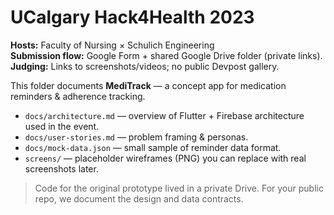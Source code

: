 # UCalgary Hack4Health 2023

**Hosts:** Faculty of Nursing × Schulich Engineering  
**Submission flow:** Google Form + shared Google Drive folder (private links).  
**Judging:** Links to screenshots/videos; no public Devpost gallery.

This folder documents **MediTrack** — a concept app for medication reminders & adherence tracking.

- `docs/architecture.md` — overview of Flutter + Firebase architecture used in the event.
- `docs/user-stories.md` — problem framing & personas.
- `docs/mock-data.json` — small sample of reminder data format.
- `screens/` — placeholder wireframes (PNG) you can replace with real screenshots later.

> Code for the original prototype lived in a private Drive. For your public repo, we document the design and data contracts.
